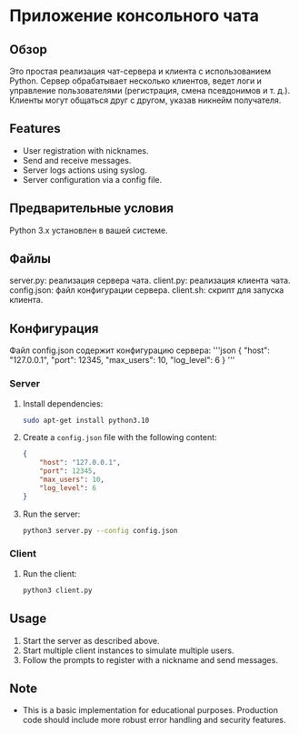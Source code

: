 # Приложение консольного чата

## Обзор
Это простая реализация чат-сервера и клиента с использованием Python. Сервер обрабатывает несколько клиентов, ведет логи и управление пользователями (регистрация, смена псевдонимов и т. д.). Клиенты могут общаться друг с другом, указав никнейм получателя.

## Features
- User registration with nicknames.
- Send and receive messages.
- Server logs actions using syslog.
- Server configuration via a config file.

## Предварительные условия
Python 3.x установлен в вашей системе.

## Файлы
server.py: реализация сервера чата.
client.py: реализация клиента чата.
config.json: файл конфигурации сервера.
client.sh: скрипт для запуска клиента.

## Конфигурация
Файл config.json содержит конфигурацию сервера:
'''json
{
    "host": "127.0.0.1",
    "port": 12345,
    "max_users": 10,
    "log_level": 6
}
'''

### Server
1. Install dependencies:
    ```sh
    sudo apt-get install python3.10
    ```
2. Create a `config.json` file with the following content:
    ```json
    {
        "host": "127.0.0.1",
        "port": 12345,
        "max_users": 10,
        "log_level": 6
    }
    ```
3. Run the server:
    ```sh
    python3 server.py --config config.json
    ```

### Client
1. Run the client:
    ```sh
    python3 client.py
    ```

## Usage
1. Start the server as described above.
2. Start multiple client instances to simulate multiple users.
3. Follow the prompts to register with a nickname and send messages.

## Note
- This is a basic implementation for educational purposes. Production code should include more robust error handling and security features.
